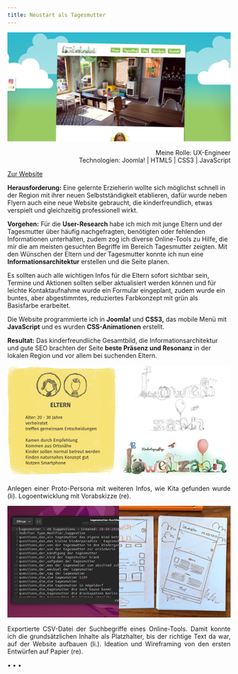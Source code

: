 ```yaml
---
title: Neustart als Tagesmutter
---
```


![Website Kita Löwenzahn](../images/Website_Kita_Loew_web1.jpg)

<p style="font-size: var(--fs-small-text);text-align: right;">Meine Rolle: UX-Engineer<br/>
Technologien: Joomla! | HTML5 | CSS3 | JavaScript</p>

[Zur Website](https://xn--kindertagespflege-lwenzahn-uvc.de/index.php)

**Herausforderung:** Eine gelernte Erzieherin wollte sich möglichst schnell in der Region mit ihrer neuen Selbstständigkeit etablieren, dafür wurde neben Flyern auch eine neue Website gebraucht, die kinderfreundlich, etwas verspielt und gleichzeitig professionell wirkt.

**Vorgehen:** Für die **User-Research** habe ich mich mit junge Eltern und der Tagesmutter über häufig nachgefragten, benötigten oder fehlenden Informationen unterhalten, zudem zog ich diverse Online-Tools zu Hilfe, die mir die am meisten gesuchten Begriffe im Bereich Tagesmutter zeigten. Mit den Wünschen der Eltern und der Tagesmutter konnte ich nun eine **Informationsarchitektur** erstellen und die Seite planen.

Es sollten auch alle wichtigen Infos für die Eltern sofort sichtbar sein, Termine und Aktionen sollten selber aktualisiert werden können und für leichte Kontaktaufnahme wurde ein Formular eingeplant, zudem wurde ein buntes, aber abgestimmtes, reduziertes Farbkonzept mit grün als Basisfarbe erarbeitet.

Die Website programmierte ich in **Joomla!** und **CSS3,** das mobile Menü mit **JavaScript** und es wurden **CSS-Animationen** erstellt.

**Resultat:** Das kinderfreundliche Gesamtbild, die Informationsarchitektur und gute SEO brachten der Seite **beste Präsenz und Resonanz** in der lokalen Region und vor allem bei suchenden Eltern.

![Proto-Persona der Eltern/Mütter](../images/ProtopersonaLoew.jpg)

<p style="font-size: var(--fs-small-text);text-align: justify;">Anlegen einer Proto-Persona mit weiteren Infos, wie Kita gefunden wurde (li). Logoentwicklung mit Vorabskizze (re).</p>

![Suchbegriffe im Bereich Tagesmütter](../images/LoewWireframe.jpg)

<p style="font-size: var(--fs-small-text);text-align: justify;">Exportierte CSV-Datei der Suchbegriffe eines Online-Tools. Damit konnte ich die grundsätzlichen Inhalte als Platzhalter, bis der richtige Text da war, auf der Website aufbauen (li.). Ideation und Wireframing von den ersten Entwürfen auf Papier (re).</p>

<p>&bull; &bull; &bull;</p>
